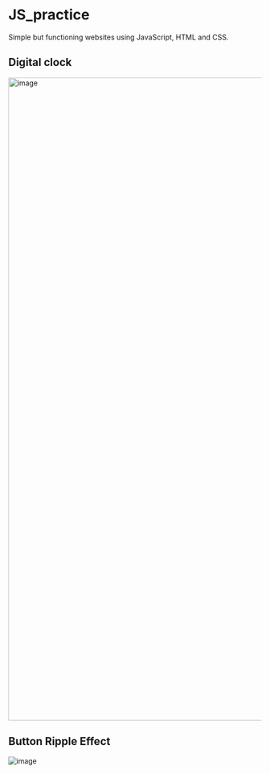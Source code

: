 # JS_practice
Simple but functioning websites using JavaScript, HTML and CSS.

## Digital clock
<img width="1277" alt="image" src="https://github.com/ioannaratayova/JS_practice/assets/117192715/283cc9d9-d187-4aa3-92b3-8a00999638b0">

## Button Ripple Effect
![image](https://github.com/ioannaratayova/JS_practice/assets/117192715/8d5e65c2-7d77-466d-8892-7a9429b2a4ce)


